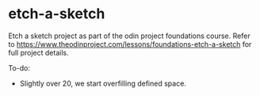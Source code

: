 # etch-a-sketch

Etch a sketch project as part of the odin project foundations course. Refer to https://www.theodinproject.com/lessons/foundations-etch-a-sketch for full project details.

To-do:
- Slightly over 20, we start overfilling defined space.